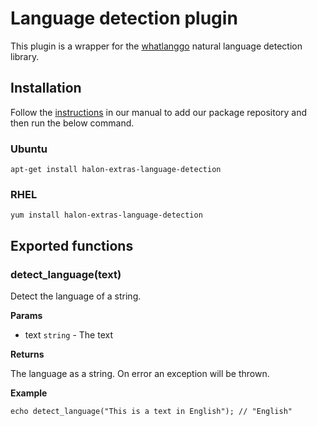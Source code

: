 # Language detection plugin

This plugin is a wrapper for the [whatlanggo](https://github.com/abadojack/whatlanggo) natural language detection library.

## Installation

Follow the [instructions](https://docs.halon.io/manual/comp_install.html#installation) in our manual to add our package repository and then run the below command.

### Ubuntu

```
apt-get install halon-extras-language-detection
```

### RHEL

```
yum install halon-extras-language-detection
```

## Exported functions

### detect_language(text)

Detect the language of a string.

**Params**

- text `string` - The text

**Returns**

The language as a string. On error an exception will be thrown.

**Example**

```
echo detect_language("This is a text in English"); // "English"
```